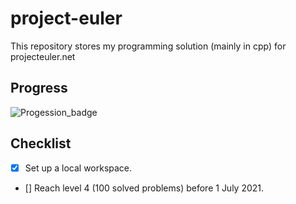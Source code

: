 # project-euler
This repository stores my programming solution (mainly in cpp) for projecteuler.net

## Progress

![Progession_badge](https://projecteuler.net/profile/Saasm.png)

## Checklist

- [x] Set up a local workspace.
- [] Reach level 4 (100 solved problems) before 1 July 2021. 
